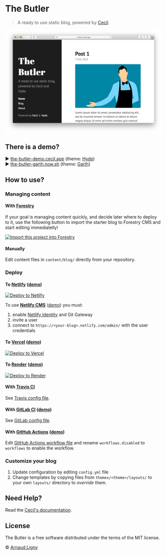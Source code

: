# The Butler

> A ready to use static blog, powered by [Cecil](https://cecil.app).

![Cecil preview](static/images/cecil-preview.png)

## There is a demo?

:arrow_forward: [the-butler-demo.cecil.app](https://the-butler-demo.cecil.app) (theme: [Hyde](https://github.com/Cecilapp/theme-hyde#readme))  
:arrow_forward: [the-butler-garth.now.sh](https://the-butler-garth.now.sh) (theme: [Garth](https://github.com/Cecilapp/theme-garth#readme))

## How to use?

### Managing content

#### With [Forestry](https://forestry.io)

If your goal is managing content quickly, and decide later where to deploy to it, use the following button to import the starter blog to Forestry CMS and start editing immediatelly!

[![Import this project into Forestry](https://assets.forestry.io/import-to-forestryK.svg)](https://cecil.app/cms/forestry/import/)

#### Manually

Edit content files in `content/blog/` directly from your repository.

### Deploy

#### To [Netlify](https://www.netlify.com) ([demo](https://the-butler-demo.cecil.app))

[![Deploy to Netlify](https://www.netlify.com/img/deploy/button.svg)](https://app.netlify.com/start/deploy?repository=https://github.com/Cecilapp/the-butler&stack=cms)

To use [**Netlify CMS**](https://www.netlifycms.org) ([demo](https://the-butler-demo.cecil.app/admin/)) you must:
1. enable [Netlify Identity](https://docs.netlify.com/visitor-access/git-gateway/#setup-and-settings) and Git Gateway
2. invite a user
3. connect to `https://<your-blog>.netlify.com/admin/` with the user credentials

#### To [Vercel](https://vercel.com) ([demo](https://vercel.cecil.app))

[![Deploy to Vercel](https://vercel.com/button)](https://vercel.com/import/project?template=https://github.com/Cecilapp/the-butler)

#### To [Render](https://render.com) ([demo](https://the-butler.onrender.com))

[![Deploy to Render](https://render.com/images/deploy-to-render-button.svg)](https://render.com/deploy?repo=https://github.com/Cecilapp/the-butler)

#### With [Travis CI](https://travis-ci.com)

See [Travis config file](/.travis.yml).

#### With [GitLab CI](https://about.gitlab.com/stages-devops-lifecycle/continuous-integration/) ([demo](https://narno.gitlab.io/the-butler/))

See [GitLab config file](/.gitlab-ci.yml).

#### With [GitHub Actions](https://github.com/features/actions) ([demo](https://cecilapp.github.io/the-butler/))

Edit [GitHub Actions workflow file](/.github/workflows.disabled/build-and-deploy.yml) and rename `workflows.disabled` to `workflows` to enable the workflow.

### Customize your blog

1. Update configuration by editing `config.yml` file
2. Change templates by copying files from `themes/<theme>/layouts/` to your own `layouts/` directory to _override_ them.

## Need Help?

Read the [Cecil's documentation](https://cecil.app/documentation/).

## License

The Butler is a free software distributed under the terms of the MIT license.

© [Arnaud Ligny](https://arnaudligny.fr)

